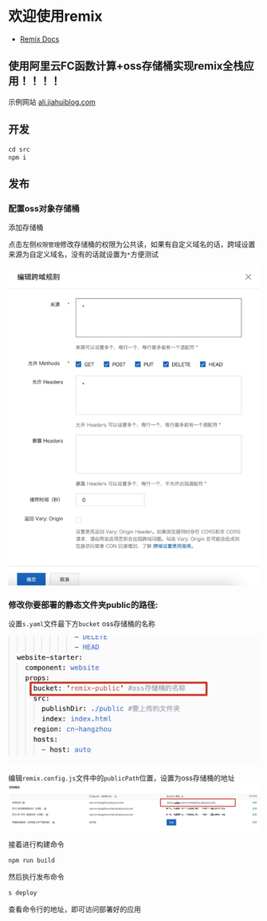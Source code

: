 # 欢迎使用remix

- [Remix Docs](https://remix.run/docs)

## 使用阿里云FC函数计算+oss存储桶实现remix全栈应用！！！！

示例网站 [ali.jiahuiblog.com](http://ali.jiahuiblog.com)

## 开发

```
cd src
npm i
```

## 发布

### 配置oss对象存储桶

添加存储桶

点击左侧`权限管理`修改存储桶的权限为公共读，如果有自定义域名的话，跨域设置来源为自定义域名，没有的话就设置为`*`方便测试

![跨域设置](./md/Xnip2021-12-10_15-17-34.jpg)


### 修改你要部署的静态文件夹public的路径:

设置`s.yaml`文件最下方`bucket` oss存储桶的名称

![修改s.yaml文件](./md/Xnip2021-12-10_15-12-30.jpg)

编辑`remix.config.js`文件中的`publicPath`位置，设置为oss存储桶的地址
![存储桶地址](./md/1639120149181.jpg)

接着进行构建命令

```sh
npm run build
```

然后执行发布命令

```sh
s deploy
```

查看命令行的地址，即可访问部署好的应用


